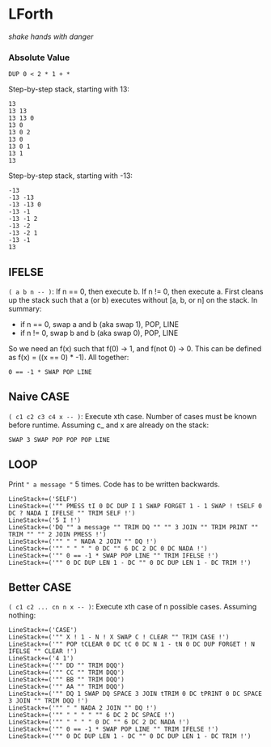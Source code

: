 # LForth
*shake hands with danger*

### Absolute Value
```
DUP 0 < 2 * 1 + *
```

Step-by-step stack, starting with 13:
```
13
13 13
13 13 0
13 0
13 0 2
13 0
13 0 1
13 1
13
```

Step-by-step stack, starting with -13:
```
-13
-13 -13
-13 -13 0
-13 -1
-13 -1 2
-13 -2
-13 -2 1
-13 -1
13
```

## IFELSE
`( a b n -- )`: If n == 0, then execute b. If n != 0, then execute a. First cleans up the stack such that a (or b) executes without \[a, b, or n\] on the stack. In summary:
- if n == 0, swap a and b (aka swap 1), POP, LINE
- if n != 0, swap b and b (aka swap 0), POP, LINE

So we need an f(x) such that f(0) -> 1, and f(not 0) -> 0. This can be defined as f(x) = ((x == 0) * -1). All together:
```
0 == -1 * SWAP POP LINE
```

## Naive CASE
`( c1 c2 c3 c4 x -- )`: Execute xth case. Number of cases must be known before runtime. Assuming c_ and x are already on the stack:
```
SWAP 3 SWAP POP POP POP LINE
```

## LOOP
Print `" a message "` 5 times. Code has to be written backwards.
```
LineStack+=('SELF')
LineStack+=('"" PMESS tI 0 DC DUP I 1 SWAP FORGET 1 - 1 SWAP ! tSELF 0 DC ? NADA I IFELSE "" TRIM SELF !')
LineStack+=('5 I !')
LineStack+=('DQ "" a message "" TRIM DQ "" "" 3 JOIN "" TRIM PRINT "" TRIM "" "" 2 JOIN PMESS !')
LineStack+=('"" " " NADA 2 JOIN "" DQ !')
LineStack+=('"" " " " " 0 DC "" 6 DC 2 DC 0 DC NADA !')
LineStack+=('"" 0 == -1 * SWAP POP LINE "" TRIM IFELSE !')
LineStack+=('"" 0 DC DUP LEN 1 - DC "" 0 DC DUP LEN 1 - DC TRIM !')
```

## Better CASE
`( c1 c2 ... cn n x -- )`: Execute xth case of n possible cases. Assuming nothing:
```
LineStack+=('CASE')
LineStack+=('"" X ! 1 - N ! X SWAP C ! CLEAR "" TRIM CASE !')
LineStack+=('"" POP tCLEAR 0 DC tC 0 DC N 1 - tN 0 DC DUP FORGET ! N IFELSE "" CLEAR !')
LineStack+=('4 1')
LineStack+=('"" DD "" TRIM DQQ')
LineStack+=('"" CC "" TRIM DQQ')
LineStack+=('"" BB "" TRIM DQQ')
LineStack+=('"" AA "" TRIM DQQ')
LineStack+=('"" DQ 1 SWAP DQ SPACE 3 JOIN tTRIM 0 DC tPRINT 0 DC SPACE 3 JOIN "" TRIM DQQ !')
LineStack+=('"" " " NADA 2 JOIN "" DQ !')
LineStack+=('"" " " " " "" 6 DC 2 DC SPACE !')
LineStack+=('"" " " " " 0 DC "" 6 DC 2 DC NADA !')
LineStack+=('"" 0 == -1 * SWAP POP LINE "" TRIM IFELSE !')
LineStack+=('"" 0 DC DUP LEN 1 - DC "" 0 DC DUP LEN 1 - DC TRIM !')
```

